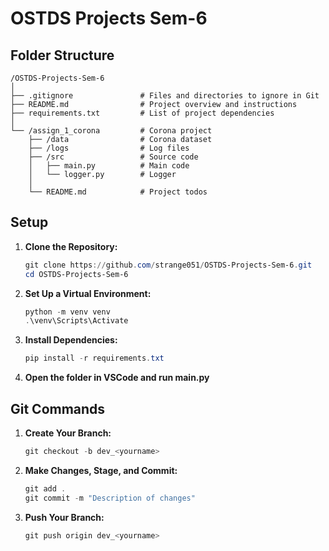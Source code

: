 # OSTDS Projects Sem-6

## Folder Structure

```
/OSTDS-Projects-Sem-6
│
├── .gitignore               # Files and directories to ignore in Git
├── README.md                # Project overview and instructions
├── requirements.txt         # List of project dependencies
│
└── /assign_1_corona         # Corona project
    ├── /data                # Corona dataset
    ├── /logs                # Log files
    ├── /src                 # Source code
    │   ├── main.py          # Main code
    │   └── logger.py        # Logger
    │
    └── README.md            # Project todos
```

## Setup

1. **Clone the Repository:**

   ```powershell
   git clone https://github.com/strange051/OSTDS-Projects-Sem-6.git
   cd OSTDS-Projects-Sem-6
   ```

2. **Set Up a Virtual Environment:**

   ```powershell
   python -m venv venv
   .\venv\Scripts\Activate
   ```

3. **Install Dependencies:**

   ```powershell
   pip install -r requirements.txt
   ```

4. **Open the folder in VSCode and run main.py**

## Git Commands

1. **Create Your Branch:**

   ```powershell
   git checkout -b dev_<yourname>
   ```

2. **Make Changes, Stage, and Commit:**

   ```powershell
   git add .
   git commit -m "Description of changes"
   ```

3. **Push Your Branch:**

   ```powershell
   git push origin dev_<yourname>
   ```
